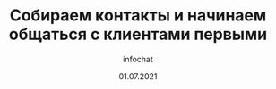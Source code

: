 ---
title: Собираем контакты и начинаем общаться с клиентами первыми
date: 01.07.2021
image: engagement-marketing-abstract-concept.jpeg
excerpt: Бывают ситуации, когда клиенты пишут сами. Они начинают диалог, задают вопросы, поддерживают беседу и делают заказы. Но...
author: infochat
---